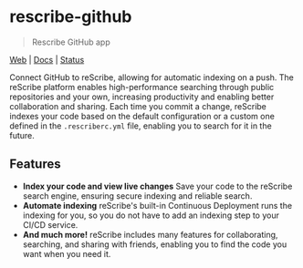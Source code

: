 # rescribe-github

> Rescribe GitHub app

[Web](https://rescribe.dev) | [Docs](https://docs.rescribe.dev) | [Status](https://status.rescribe.dev)

Connect GitHub to reScribe, allowing for automatic indexing on a push. The reScribe platform enables high-performance searching through public repositories and your own, increasing productivity and enabling better collaboration and sharing. Each time you commit a change, reScribe indexes your code based on the default configuration or a custom one defined in the `.rescriberc.yml` file, enabling you to search for it in the future.

## Features

- **Index your code and view live changes**
  Save your code to the reScribe search engine, ensuring secure indexing and reliable search.
- **Automate indexing**
  reScribe's built-in Continuous Deployment runs the indexing for you, so you do not have to add an indexing step to your CI/CD service.
- **And much more!**
  reScribe includes many features for collaborating, searching, and sharing with friends, enabling you to find the code you want when you need it.
